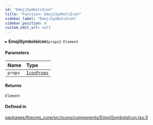 ```yaml
---
id: "EmojiSymbolsIcon"
title: "Function: EmojiSymbolsIcon"
sidebar_label: "EmojiSymbolsIcon"
sidebar_position: 0
custom_edit_url: null
---
```


▸ **EmojiSymbolsIcon**(`props`): `Element`

#### Parameters

| Name | Type |
| :------ | :------ |
| `props` | [`IconProps`](../types/IconProps.md) |

#### Returns

`Element`

#### Defined in

[packages/firecms_core/src/icons/components/EmojiSymbolsIcon.tsx:3](https://github.com/FireCMSco/firecms/blob/d45f3739/packages/firecms_core/src/icons/components/EmojiSymbolsIcon.tsx#L3)
